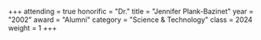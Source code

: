 +++
attending = true
honorific = "Dr."
title     = "Jennifer Plank-Bazinet"
year      = "2002"
award     = "Alumni"
category  = "Science & Technology"
class     = 2024
weight    = 1
+++